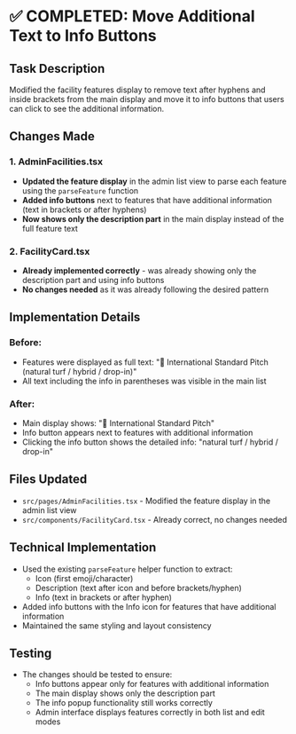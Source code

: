 # ✅ COMPLETED: Move Additional Text to Info Buttons

## Task Description
Modified the facility features display to remove text after hyphens and inside brackets from the main display and move it to info buttons that users can click to see the additional information.

## Changes Made

### 1. AdminFacilities.tsx
- **Updated the feature display** in the admin list view to parse each feature using the `parseFeature` function
- **Added info buttons** next to features that have additional information (text in brackets or after hyphens)
- **Now shows only the description part** in the main display instead of the full feature text

### 2. FacilityCard.tsx
- **Already implemented correctly** - was already showing only the description part and using info buttons
- **No changes needed** as it was already following the desired pattern

## Implementation Details

### Before:
- Features were displayed as full text: "🏏 International Standard Pitch (natural turf / hybrid / drop-in)"
- All text including the info in parentheses was visible in the main list

### After:
- Main display shows: "🏏 International Standard Pitch" 
- Info button appears next to features with additional information
- Clicking the info button shows the detailed info: "natural turf / hybrid / drop-in"

## Files Updated
- `src/pages/AdminFacilities.tsx` - Modified the feature display in the admin list view
- `src/components/FacilityCard.tsx` - Already correct, no changes needed

## Technical Implementation
- Used the existing `parseFeature` helper function to extract:
  - Icon (first emoji/character)
  - Description (text after icon and before brackets/hyphen)
  - Info (text in brackets or after hyphen)
- Added info buttons with the Info icon for features that have additional information
- Maintained the same styling and layout consistency

## Testing
- The changes should be tested to ensure:
  - Info buttons appear only for features with additional information
  - The main display shows only the description part
  - The info popup functionality still works correctly
  - Admin interface displays features correctly in both list and edit modes
